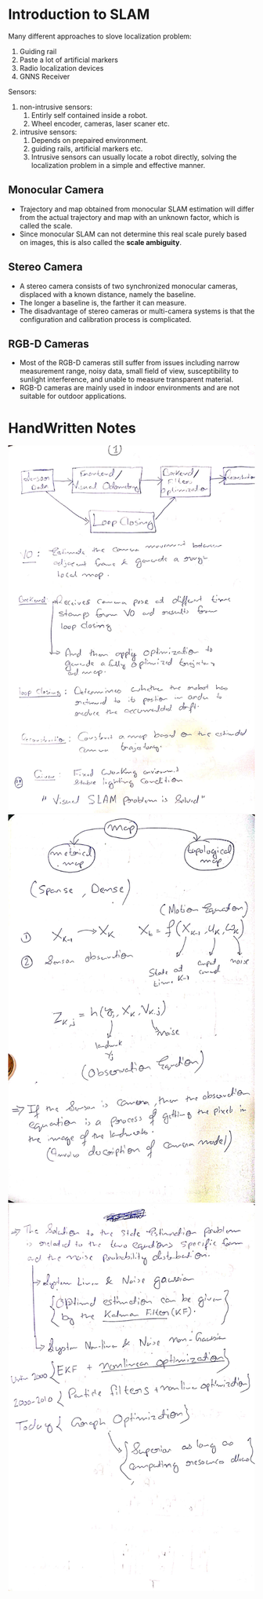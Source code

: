 # Introduction to SLAM

Many different approaches to slove localization problem:
1. Guiding rail
2. Paste a lot of artificial markers
3. Radio localization devices
4. GNNS Receiver

Sensors:
1. non-intrusive sensors:
    1. Entirly self contained inside a robot.
    2. Wheel encoder, cameras, laser scaner etc.
2. intrusive sensors:
    1. Depends on prepaired environment.
    2. guiding rails, artificial markers etc.
    3. Intrusive sensors can usually locate a robot directly, solving the localization problem in a simple and effective manner.

## Monocular Camera
- Trajectory and map obtained from monocular SLAM estimation will differ from the actual trajectory and map with an unknown factor, which is called the scale.
- Since monocular SLAM can not determine this real scale purely based on images, this is also called the **scale ambiguity**.

## Stereo Camera
- A stereo camera consists of two synchronized monocular cameras, displaced with a known distance, namely the baseline.
- The longer a baseline is, the farther it can measure. 
- The disadvantage of stereo cameras or multi-camera systems is that the configuration and calibration process is complicated.

## RGB-D Cameras
- Most of the RGB-D cameras still suffer from issues including narrow measurement range, noisy data, small field of view, susceptibility to sunlight interference, and unable to measure transparent material.
- RGB-D cameras are mainly used in indoor environments and are not suitable for outdoor applications.

# HandWritten Notes
<p align="center">
<img src="./1.jpg" alt="Page 1"/>
<img src="./2.jpg" alt="Page 2"/>
<img src="./3.jpg" alt="Page 3"/>
<p\>
